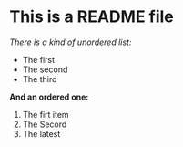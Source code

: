# This is a README file

*There is a kind of unordered list:*

* The first 
* The second
* The third

**And an ordered one:**

1. The firt item
1. The Secord
1. The latest
